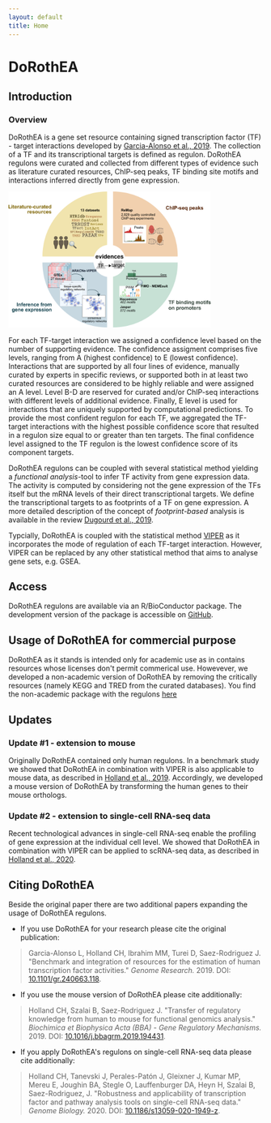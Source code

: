 ```yaml
---
layout: default
title: Home
---
```


# DoRothEA

## Introduction
### Overview
DoRothEA is a gene set resource containing signed transcription factor (TF) - target interactions developed by [Garcia-Alonso et al., 2019](https://doi.org/10.1101/gr.240663.118). The collection of a TF and its transcriptional targets is defined as regulon. DoRothEA regulons were curated and collected from different types of evidence such as literature curated resources, ChIP-seq peaks, TF binding site motifs and interactions inferred directly from gene expression. 

<img src="public/Figure1a.png" width="400">

For each TF-target interaction we assigned a confidence level based on the number of supporting evidence. The confidence assigment comprises five levels, ranging from A (highest confidence) to E (lowest confidence). Interactions that are supported by all four lines of evidence, manually curated by experts in specific reviews, or supported both in at least two curated resources are considered to be highly reliable and were assigned an A level. Level B-D are reserved for curated and/or ChIP-seq interactions with different levels of additional evidence. Finally, E level is used for interactions that are uniquely supported by computational predictions. To provide the most confident regulon for each TF, we aggregated the TF-target interactions with the highest possible confidence score that resulted in a regulon size equal to or greater than ten targets. The final confidence level assigned to the TF regulon is the lowest confidence score of its component targets.

DoRothEA regulons can be coupled with several statistical method yielding a *functional analysis*-tool to infer TF activity from gene expression data. The activity is computed by considering not the gene expression of the TFs itself but the mRNA levels of their direct transcriptional targets. We define the transcriptional targets to as footprints of a TF on gene expression. A more detailed description of the concept of *footprint-based* analysis is available in the review [Dugourd et al., 2019](https://doi.org/10.1016/j.coisb.2019.04.002).

Typcially, DoRothEA is coupled with the statistical method [VIPER](https://www.bioconductor.org/packages/release/bioc/html/viper.html) as it incorporates the mode of regulation of each TF-target interaction. However, VIPER can be replaced by any other statistical method that aims to analyse gene sets, e.g. GSEA.

## Access
DoRothEA regulons are available via an R/BioConductor package. The development version of the package is accessible on [GitHub](https://github.com/saezlab/dorothea/tree/master).

## Usage of DoRothEA for commercial purpose
DoRothEA as it stands is intended only for academic use as in contains resources whose licenses don't permit commerical use. Howevever, we developed a non-academic version of DoRothEA by removing the critically resources (namely KEGG and TRED from the curated databases). You find the non-academic package with the regulons [here](https://github.com/saezlab/dorothea/tree/non-academic)

## Updates
### Update #1 - extension to mouse
Originally DoRothEA contained only human regulons. In a benchmark study we showed that DoRothEA in combination with VIPER is also applicable to mouse data, as described in [Holland et al., 2019](https://doi.org/10.1016/j.bbagrm.2019.194431). Accordingly, we developed a mouse version of DoRothEA by transforming the human genes to their mouse orthologs.

### Update #2 - extension to single-cell RNA-seq data
Recent technological advances in single-cell RNA-seq enable the profiling of gene expression at the individual cell level. We showed that DoRothEA in combination with VIPER can be applied to scRNA-seq data, as described in [Holland et al., 2020](https://doi.org/10.1186/s13059-020-1949-z).

## Citing DoRothEA
Beside the original paper there are two additional papers expanding the usage of DoRothEA regulons.

* If you use DoRothEA for your research please cite the original publication: 
> Garcia-Alonso L, Holland CH, Ibrahim MM, Turei D, Saez-Rodriguez J. "Benchmark and integration of resources for the estimation of human transcription factor activities." _Genome Research._ 2019. DOI: [10.1101/gr.240663.118](https://doi.org/10.1101/gr.240663.118).

* If you use the mouse version of DoRothEA please cite additionally:
> Holland CH, Szalai B, Saez-Rodriguez J. "Transfer of regulatory knowledge from human to mouse for functional genomics analysis." _Biochimica et Biophysica Acta (BBA) - Gene Regulatory Mechanisms._ 2019. DOI: [10.1016/j.bbagrm.2019.194431](https://doi.org/10.1016/j.bbagrm.2019.194431).

* If you apply DoRothEA's regulons on single-cell RNA-seq data please cite additionally:
> Holland CH, Tanevski J, Perales-Patón J, Gleixner J, Kumar MP, Mereu E, Joughin BA, Stegle O, Lauffenburger DA, Heyn H, Szalai B, Saez-Rodriguez, J. "Robustness and applicability of transcription factor and pathway analysis tools on single-cell RNA-seq data." _Genome Biology._ 2020. DOI: [10.1186/s13059-020-1949-z](https://doi.org/10.1186/s13059-020-1949-z).

